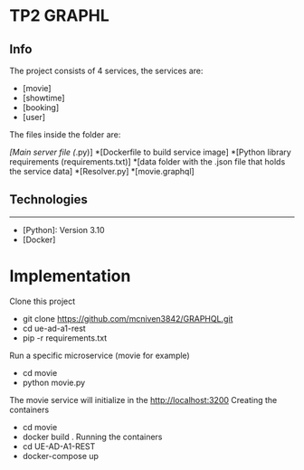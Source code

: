 # TP2 GRAPHL

## Info
The project consists of 4 services, the services are:
* [movie]
* [showtime]
* [booking]
* [user]

The files inside the folder are:

*[Main server file (*.py)]
*[Dockerfile to build service image]
*[Python library requirements (requirements.txt)]
*[data folder with the .json file that holds the service data]
*[Resolver.py]
*[movie.graphql]
## Technologies
***
* [Python]: Version 3.10 
* [Docker]

# Implementation
Clone this project
* git clone https://github.com/mcniven3842/GRAPHQL.git
* cd ue-ad-a1-rest
* pip -r requirements.txt

Run a specific microservice (movie for example)
* cd movie
* python movie.py

The movie service will initialize in the <http://localhost:3200>
Creating the containers
* cd movie
* docker build .
Running the containers
* cd UE-AD-A1-REST
* docker-compose up
